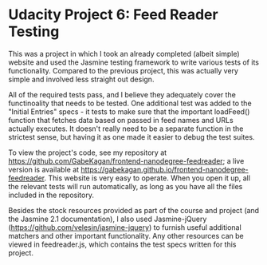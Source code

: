 # Udacity Project 6: Feed Reader Testing

This was a project in which I took an already completed (albeit simple) website and used the Jasmine testing framework to write various tests of its functionality. Compared to the previous project, this was actually very simple and involved less straight out design.

All of the required tests pass, and I believe they adequately cover the functinoality that needs to be tested. One additional test was added to the "Initial Entries" specs - it tests to make sure that the important loadFeed() function that fetches data based on passed in feed names and URLs actually executes. It doesn't really need to be a separate function in the strictest sense, but having it as one made it easier to debug the test suites.

To view the project's code, see my repository at https://github.com/GabeKagan/frontend-nanodegree-feedreader; a live version is available at https://gabekagan.github.io/frontend-nanodegree-feedreader. This website is very easy to operate. When you open it up, all the relevant tests will run automatically, as long as you have all the files included in the repository.

Besides the stock resources provided as part of the course and project (and the Jasmine 2.1 documentation), I also used Jasmine-jQuery (https://github.com/velesin/jasmine-jquery) to furnish useful additional matchers and other important functionality. Any other resources can be viewed in feedreader.js, which contains the test specs written for this project.